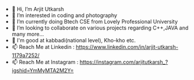 - 👋 Hi, I’m Arjit Utkarsh
- 👀 I’m interested in coding and photography
- 🌱 I’m currently doing Btech CSE from Lovely Professional University
- 💞️ I’m looking to collaborate on various projects regarding C++,JAVA and many more...
- 🔹 I'm good at kabbadi(national level), Kho-kho etc.
- 📫 Reach Me at Linkedin : https://www.linkedin.com/in/arjit-utkarsh-1179a7252/
- 📫 Reach Me at Instagram : https://instagram.com/arjitutkarsh_?igshid=YmMyMTA2M2Y=

<!---
Callmearjit/Callmearjit is a ✨ special ✨ repository which includes my personal details and my portfolio.
--->
